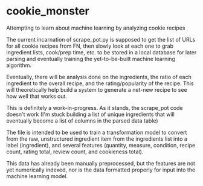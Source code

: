 # cookie_monster
Attempting to learn about machine learning by analyzing cookie recipes

The current incarnation of scrape_pot.py is supposed to get the list of URLs for all cookie recipes from FN, then slowly look at each one to grab ingredient lists, cook/prep time, etc. to be stored in a local database for later parsing and eventually training the yet-to-be-built machine learning algorithm.

Eventually, there will be analysis done on the ingredients, the ratio of each ingredient to the overall recipe, and the rating/popularity of the recipe. This will theoretically help build a system to generate a net-new recipe to see how well that works out.

This is definitely a work-in-progress. As it stands, the scrape_pot code doesn't work (I'm stuck building a list of unique ingredients that will eventually become a list of columns in the parsed data table)

The file is intended to be used to train a transformation model to convert from the raw, unstructured ingredient item from the ingredients list into a label (ingredient), and several features (quantity, measure, condition, recipe count, rating total, review count, and cookieness total).

This data has already been manually preprocessed, but the features are not yet numerically indexed, nor is the data formatted properly for input into the machine learning model.
